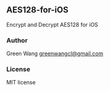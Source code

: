 ## AES128-for-iOS

Encrypt and Decrypt AES128 for iOS

### Author

Green Wang greenwangcl@gmail.com

### License

MIT license
